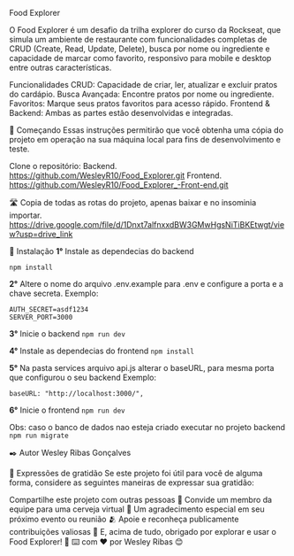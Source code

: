 Food Explorer

O Food Explorer é um desafio da trilha explorer do curso da Rockseat, que simula um ambiente de restaurante com funcionalidades completas de CRUD (Create, Read, Update, Delete), busca por nome ou ingrediente e capacidade de marcar como favorito, responsivo para mobile e desktop entre outras características.

Funcionalidades CRUD: Capacidade de criar, ler, atualizar e excluir pratos do cardápio. Busca Avançada: Encontre pratos por nome ou ingrediente. Favoritos: Marque seus pratos favoritos para acesso rápido. Frontend & Backend: Ambas as partes estão desenvolvidas e integradas.

🚀 Começando
Essas instruções permitirão que você obtenha uma cópia do projeto em operação na sua máquina local para fins de desenvolvimento e teste.

Clone o repositório:
Backend. https://github.com/WesleyR10/Food_Explorer.git
Frontend. https://github.com/WesleyR10/Food_Explorer_-Front-end.git

🛣️ Copia de todas as rotas do projeto, apenas baixar e no insominia importar.
https://drive.google.com/file/d/1Dnxt7alfnxxdBW3GMwHgsNiTiBKEtwgt/view?usp=drive_link

🔧 Instalação 
**1°** Instale as dependecias do backend 
```
npm install
```

**2°** Altere o nome do arquivo .env.example para .env e configure a porta e a chave secreta. Exemplo:
```
AUTH_SECRET=asdf1234
SERVER_PORT=3000
```
**3°** Inicie o backend ```npm run dev```

**4°** Instale as dependecias do frontend ```npm install```

**5°** Na pasta services arquivo api.js alterar o baseURL, para mesma porta que configurou o seu backend 
Exemplo:
```
baseURL: "http://localhost:3000/",
```
**6°** Inicie o frontend ```npm run dev```

Obs: caso o banco de dados nao esteja criado executar no projeto backend ``` npm run migrate ```   

✒️ Autor
 Wesley Ribas Gonçalves

🎁 Expressões de gratidão Se este projeto foi útil para você de alguma forma, considere as seguintes maneiras de expressar sua gratidão:

Compartilhe este projeto com outras pessoas 📢
Convide um membro da equipe para uma cerveja virtual 🍺
Um agradecimento especial em seu próximo evento ou reunião 🫂
Apoie e reconheça publicamente contribuições valiosas 🌟
E, acima de tudo, obrigado por explorar e usar o Food Explorer! 🙏 
⌨️ com ❤️ por Wesley Ribas 😊
